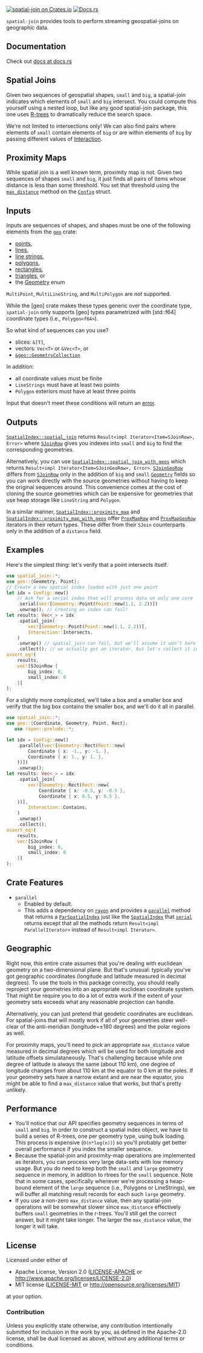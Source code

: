 [![spatial-join on Crates.io](https://meritbadge.herokuapp.com/spatial-join)](https://crates.io/crates/spatial-join)
[![Docs.rs](https://docs.rs/spatial-join/badge.svg)](https://docs.rs/spatial-join)

`spatial-join` provides tools to perform streaming geospatial-joins on geographic data.

## Documentation

Check out [docs at docs.rs](https://docs.rs/spatial-join)


## Spatial Joins

Given two sequences of geospatial shapes, `small` and `big`, a
spatial-join indicates which elements of `small` and `big`
intersect. You could compute this yourself using a nested loop,
but like any good spatial-join package, this one uses
[R-trees](https://en.wikipedia.org/wiki/R-tree) to dramatically
reduce the search space.

We're not limited to intersections only! We can also find pairs
where elements of `small` contain elements of `big` or are within
elements of `big` by passing different values of
[Interaction](https://docs.rs/spatial-join/latest/spatial_join/enum.Interaction.html).

## Proximity Maps

While spatial join is a well known term, proximity map is
not. Given two sequences of shapes `small` and `big`, it just
finds all pairs of items whose distance is less than some
threshold. You set that threshold using the
[`max_distance`](https://docs.rs/spatial-join/latest/spatial_join/struct.Config.html#method.max_distance) method
on the [`Config`](https://docs.rs/spatial-join/latest/spatial_join/struct.Config.html) struct.

## Inputs

Inputs are sequences of shapes, and shapes must be one of the
following elements from the
[`geo`](https://docs.rs/geo/latest/geo/) crate:
* [points](https://docs.rs/geo/latest/geo/struct.Point.html),
* [lines](https://docs.rs/geo/latest/geo/struct.Line.html),
* [line strings](https://docs.rs/geo/latest/geo/struct.LineString.html),
* [polygons](https://docs.rs/geo/latest/geo/struct.Polygon.html),
* [rectangles](https://docs.rs/geo/latest/geo/struct.Rect.html),
* [triangles](https://docs.rs/geo/latest/geo/struct.Triangle.html), or
* the [Geometry](https://docs.rs/geo/latest/geo/enum.Geometry.html) enum

`MultiPoint`, `MultiLineString`, and `MultiPolygon` are *not* supported.

While the [geo] crate makes these types generic over the
coordinate type, `spatial-join` only supports [geo] types
parametrized with [std::f64] coordinate types (i.e.,
`Polygon<f64>`).

So what kind of sequences can you use?
* slices: `&[T]`,
* vectors: `Vec<T>` or `&Vec<T>`, or
* [`&geo::GeometryCollection`](https://docs.rs/geo/latest/geo/struct.GeometryCollection.html)

In addition:
* all coordinate values must be finite
* `LineStrings` must have at least two points
* `Polygon` exteriors must have at least three points

Input that doesn't meet these conditions will return an [error](https://docs.rs/spatial-join/latest/spatial_join/enum.Error.html).

## Outputs

[`SpatialIndex::spatial_join`](https://docs.rs/spatial-join/latest/spatial_join/struct.SpatialIndex.html#method.spatial_join) returns `Result<impl
Iterator<Item=SJoinRow>, Error>` where
[`SJoinRow`](https://docs.rs/spatial-join/latest/spatial_join/struct.SJoinRow.html) gives you indexes into
`small` and `big` to find the corresponding geometries.

Alternatively, you can use [`SpatialIndex::spatial_join_with_geos`](https://docs.rs/spatial-join/latest/spatial_join/struct.SpatialIndex.html#method.spatial_join_with_geos)
which returns `Result<impl Iterator<Item=SJoinGeoRow>, Error>`.
[`SJoinGeoRow`](https://docs.rs/spatial-join/latest/spatial_join/struct.SJoinGeoRow.html) differs from
[`SJoinRow`](https://docs.rs/spatial-join/latest/spatial_join/struct.SJoinRow.html) only in the addition of `big`
and `small`
[`Geometry`](https://docs.rs/geo/latest/geo/enum.Geometry.html)
fields so you can work directly with the source geometries without
having to keep the original sequences around. This convenience
comes at the cost of cloning the source geometries which can be
expensive for geometries that use heap storage like `LineString`
and `Polygon`.

In a similar manner, [`SpatialIndex::proximity_map`](https://docs.rs/spatial-join/latest/spatial_join/struct.SpatialIndex.html#method.proximity_map) and
[`SpatialIndex::proximity_map_with_geos`](https://docs.rs/spatial-join/latest/spatial_join/struct.SpatialIndex.html#method.proximity_map) offer
[`ProxMapRow`](https://docs.rs/spatial-join/latest/spatial_join/struct.ProxMapRow.html) and
[`ProxMapGeoRow`](https://docs.rs/spatial-join/latest/spatial_join/struct.ProxMapGeoRow.html) iterators in their
return types. These differ from their `SJoin` counterparts only in
the addition of a `distance` field.

## Examples

Here's the simplest thing: let's verify that a point intersects itself.
```rust
use spatial_join::*;
use geo::{Geometry, Point};
// Create a new spatial index loaded with just one point
let idx = Config::new()
    // Ask for a serial index that will process data on only one core
    .serial(vec![Geometry::Point(Point::new(1.1, 2.2))])
    .unwrap(); // Creating an index can fail!
let results: Vec<_> = idx
    .spatial_join(
        vec![Geometry::Point(Point::new(1.1, 2.2))],
        Interaction::Intersects,
    )
    .unwrap() // spatial_join can fail, but we'll assume it won't here
    .collect(); // we actually get an iterator, but let's collect it into a Vector.
assert_eq!(
    results,
    vec![SJoinRow {
        big_index: 0,
        small_index: 0
    }]
);
```

For a slightly more complicated, we'll take a box and a smaller
box and verify that the big box contains the smaller box, and
we'll do it all in parallel.
```rust
use spatial_join::*;
use geo::{Coordinate, Geometry, Point, Rect};
   use rayon::prelude::*;

let idx = Config::new()
    .parallel(vec![Geometry::Rect(Rect::new(
        Coordinate { x: -1., y: -1. },
        Coordinate { x: 1., y: 1. },
    ))])
    .unwrap();
let results: Vec<_> = idx
    .spatial_join(
        vec![Geometry::Rect(Rect::new(
            Coordinate { x: -0.5, y: -0.5 },
            Coordinate { x: 0.5, y: 0.5 },
    ))],
        Interaction::Contains,
    )
    .unwrap()
    .collect();
assert_eq!(
    results,
    vec![SJoinRow {
        big_index: 0,
        small_index: 0
    }]
);
```

## Crate Features

- `parallel`
  - Enabled by default.
  - This adds a dependency on
    [`rayon`](https://crates.io/crates/rayon) and provides a
    [`parallel`](https://docs.rs/spatial-join/latest/spatial_join/struct.Config.html#method.parallel) method that
    returns a [`ParSpatialIndex`](https://docs.rs/spatial-join/latest/spatial_join/struct.ParSpatialIndex.html)
    just like the [`SpatialIndex`](https://docs.rs/spatial-join/latest/spatial_join/struct.SpatialIndex.html)
    that [`serial`](https://docs.rs/spatial-join/latest/spatial_join/struct.Config.html#method.serial) returns
    except that all the methods return `Result<impl
    ParallelIterator>` instead of `Result<impl Iterator>`.

## Geographic

Right now, this entire crate assumes that you're dealing with
euclidean geometry on a two-dimensional plane. But that's unusual:
typically you've got geographic coordinates (longitude and
latitude measured in decimal degrees). To use the tools in this
package correctly, you should really reproject your geometries
into an appropriate euclidean coordinate system. That might be
require you to do a lot of extra work if the extent of your
geometry sets exceeds what any reasonable projection can handle.

Alternatively, you can just pretend that geodetic coordinates are
euclidean. For spatial-joins that will mostly work if all of your
geometries steer well-clear of the anti-meridian (longitude=±180
degrees) and the polar regions as well.

For proximity maps, you'll need to pick an appropriate
`max_distance` value measured in decimal degrees which will be
used for both longitude and latitude offsets
simulataneously. That's challenging because while one degree of
latitude is always the same (about 110 km), one degree of
longitude changes from about 110 km at the equator to 0 km at the
poles. If your geometry sets have a narrow extant and are near the
equator, you might be able to find a `max_distance` value that
works, but that's pretty unlikely.

## Performance

* You'll notice that our API specifies geometry sequences in terms
  of `small` and `big`. In order to construct a spatial index
  object, we have to build a series of R-trees, one per geometry
  type, using bulk loading. This process is expensive
  (`O(n*log(n))`) so you'll probably get better overall performance
  if you index the smaller sequence.
* Because the spatial-join and proximity-map operations are
  implemented as iterators, you can process very large data-sets
  with low memory usage. But you do need to keep both the `small`
  and `large` geometry sequence in memory, in addition to rtrees
  for the `small` sequence. Note that in some cases, specifically
  whenever we're processing a heap-bound element of the `large`
  sequence (i.e., Polygons or LineStrings), we will buffer all
  matching result records for each such `large` geometry.
* If you use a non-zero `max_distance` value, then any
  spatial-join operations will be somewhat slower since
  `max_distance` effectively buffers `small` geometries in the
  r-trees. You'll still get the correct answer, but it might take
  longer. The larger the `max_distance` value, the longer it will
  take.


## License

Licensed under either of

 * Apache License, Version 2.0 ([LICENSE-APACHE](LICENSE-APACHE) or http://www.apache.org/licenses/LICENSE-2.0)
 * MIT license ([LICENSE-MIT](LICENSE-MIT) or http://opensource.org/licenses/MIT)

at your option.

### Contribution

Unless you explicitly state otherwise, any contribution intentionally
submitted for inclusion in the work by you, as defined in the
Apache-2.0 license, shall be dual licensed as above, without any
additional terms or conditions.
